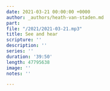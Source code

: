 ```yaml
---
date: 2021-03-21 00:00:00 +0000
author: _authors/heath-van-staden.md
part: 
file: "/2021/2021-03-21.mp3"
title: See and hear
scripture: ''
description: ''
series: ''
duration: '39:50'
length: 47795638
image: ''
notes: ''

---
```

